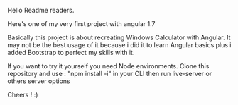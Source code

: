 Hello Readme readers.

Here's one of my very first project with angular 1.7

Basically this project is about recreating Windows Calculator with Angular. It may not be the best usage of it because i did it to learn Angular basics plus i added Bootstrap to perfect my skills with it. 

If you want to try it yourself you need Node environments.
Clone this repository and use : "npm install -i" in your CLI then run live-server or others server options 

Cheers ! :)

